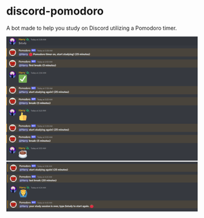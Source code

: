 # discord-pomodoro
A bot made to help you study on Discord utilizing a Pomodoro timer.

![](images/pomodoro_1.PNG)
![](images/pomodoro_2.PNG)
